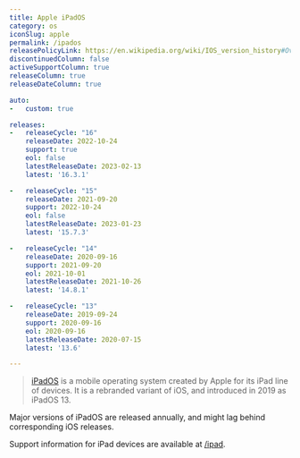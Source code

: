 ```yaml
---
title: Apple iPadOS
category: os
iconSlug: apple
permalink: /ipados
releasePolicyLink: https://en.wikipedia.org/wiki/IOS_version_history#Overview
discontinuedColumn: false
activeSupportColumn: true
releaseColumn: true
releaseDateColumn: true

auto:
-   custom: true

releases:
-   releaseCycle: "16"
    releaseDate: 2022-10-24
    support: true
    eol: false
    latestReleaseDate: 2023-02-13
    latest: '16.3.1'

-   releaseCycle: "15"
    releaseDate: 2021-09-20
    support: 2022-10-24
    eol: false
    latestReleaseDate: 2023-01-23
    latest: '15.7.3'

-   releaseCycle: "14"
    releaseDate: 2020-09-16
    support: 2021-09-20
    eol: 2021-10-01
    latestReleaseDate: 2021-10-26
    latest: '14.8.1'

-   releaseCycle: "13"
    releaseDate: 2019-09-24
    support: 2020-09-16
    eol: 2020-09-16
    latestReleaseDate: 2020-07-15
    latest: '13.6'

---
```


> [iPadOS](https://www.apple.com/ipados/) is a mobile operating system created by Apple for its iPad
> line of devices. It is a rebranded variant of iOS, and introduced in 2019 as iPadOS 13.

Major versions of iPadOS are released annually, and might lag behind corresponding iOS releases.

Support information for iPad devices are available at [/ipad](/ipad).
